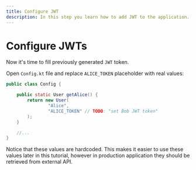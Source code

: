 ```yaml
---
title: Configure JWT
description: In this step you learn how to add JWT to the application.
---
```


# Configure JWTs

Now it's time to fill previously generated `JWT` token.

Open `Config.kt` file and replace `ALICE_TOKEN` placeholder with real values:

```java
public class Config {

    public static User getAlice() {
        return new User(
                "Alice",
                "ALICE_TOKEN" // TODO: "set Bob JWT token"
        );
    }

    //...
}
```

Notice that these values are hardcoded. This makes it easier to use these values later in this tutorial, however in production application they should be retrieved from external API.